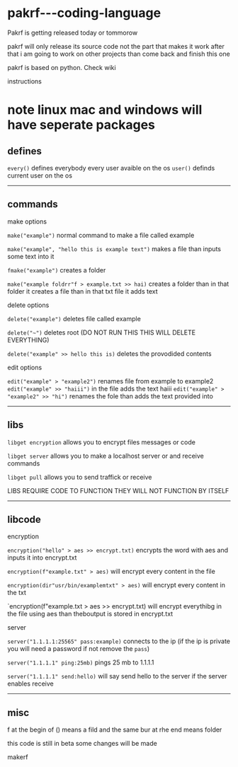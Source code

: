 # pakrf---coding-language




Pakrf is getting released today or tommorow

pakrf will only release its source code not the part that makes it work after that i am going to work on other projects than come back and finish this one





























pakrf is based on python. Check wiki

instructions




































































































































# note linux mac and windows will have seperate packages

defines
-----
`every()` defines everybody every user avaible on the os
`user()` definds current user on the os


-------
commands
-------

make options

`make("example")` normal command to make a file called example

`make("example", "hello this is example text")` makes a file than inputs some text into it

`fmake("example")` creates a folder

`make("example foldrr"f > example.txt >> hai)` creates a folder than in that folder it creates a file than in that txt file it adds text

delete options

`delete("example")` deletes file called example

`delete("~")` deletes root (DO NOT RUN THIS THIS WILL DELETE EVERYTHING)

`delete("example" >> hello this is)` deletes the provodided contents


edit options

`edit("example" > "example2")` renames file from example to example2
`edit("example" >> "haiii")` in the file adds the text haiii
`edit("example" > "example2" >> "hi")` renames the fole than adds the text provided into


------
libs
------

`libget encryption` allows you to encrypt files messages or code

`libget server` allows you to make a localhost server or and receive commands

`libget pull` allows you to send traffick or receive

LIBS REQUIRE CODE TO FUNCTION THEY WILL NOT FUNCTION BY ITSELF

-------
libcode
-------

encryption

`encryption("hello" > aes >> encrypt.txt)` encrypts the word with aes and inputs it into encrypt.txt

`encryption(f"example.txt" > aes)` will encrypt every content in the file

`encryption(dir"usr/bin/examplemtxt" > aes)` will encrypt every content in the txt

`encryption(f"example.txt > aes >> encrypt.txt) will encrypt everythibg in the file using aes than theboutput is stored in encrypt.txt

server

`server("1.1.1.1:25565" pass:example)` connects to the ip (if the ip is private you will need a password if not remove the `pass`)

`server("1.1.1.1" ping:25mb)` pings 25 mb to 1.1.1.1

`server("1.1.1.1" send:hello)` will say send hello to the server if the server enables receive

--------
misc
--------
f at the begin of () means a fild and the same bur at rhe end means folder

this code is still in beta some changes will be made


makerf
